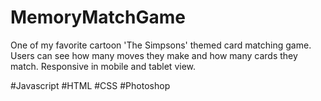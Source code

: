 # MemoryMatchGame

One of my favorite cartoon 'The Simpsons' themed card matching game. Users can see how many moves they make and how many cards they match. Responsive in mobile and tablet view.

#Javascript
#HTML
#CSS
#Photoshop

